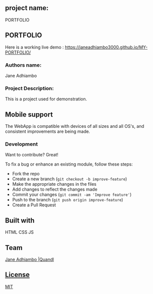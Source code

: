## project name:
PORTFOLIO

## PORTFOLIO
Here is a working live demo : https://janeadhiambo3000.github.io/MY-PORTFOLIO/ 

### Authors name:

Jane Adhiambo

### Project Description:

This is a project used for demonstration.


## Mobile support
The WebApp is compatible with devices of all sizes and all OS's, and consistent improvements are being made.


### Development
Want to contribute? Great!

To fix a bug or enhance an existing module, follow these steps:

- Fork the repo
- Create a new branch (`git checkout -b improve-feature`)
- Make the appropriate changes in the files
- Add changes to reflect the changes made
- Commit your changes (`git commit -am 'Improve feature'`)
- Push to the branch (`git push origin improve-feature`)
- Create a Pull Request 



## Built with 

HTML
CSS
JS


## Team


[Jane Adhiambo ](https://github.com/JaneAdhiambo3000) |[Quandl](https://www.quandl.com)

## [License](https://github.com/JaneAdhiambo3000/WebApp/blob/master/LICENSE.md)

 [MIT](https://github.com/JaneAdhiambo3000)


